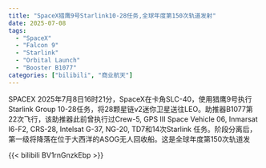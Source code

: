 ```yaml
---
title: "SpaceX猎鹰9号Starlink10-28任务,全球年度第150次轨道发射"
date: 2025-07-08
tags:
  - "SpaceX"
  - "Falcon 9"
  - "Starlink"
  - "Orbital Launch"
  - "Booster B1077"
categories: ["bilibili", "商业航天"]
---
```


SPACEX
2025年7月8日16时21分，SpaceX在卡角SLC-40，使用猎鹰9号执行Starlink Group 10-28任务，将28颗星链v2迷你卫星送往LEO。助推器B1077第22次飞行，该助推器此前曾执行过Crew-5, GPS III Space Vehicle 06, Inmarsat I6-F2, CRS-28, Intelsat G-37, NG-20, TD7和14次Starlink 任务。阶段分离后，第一级将降落在位于大西洋的ASOG无人回收船。这是全球年度第150次轨道发

{{< bilibili BV1rnGnzkEbp >}}